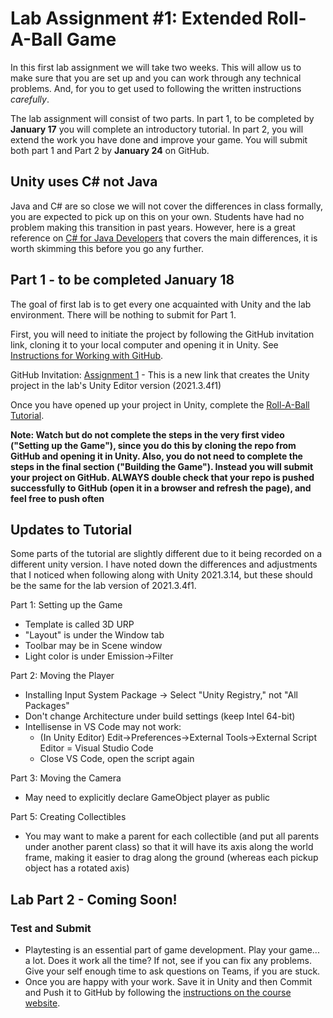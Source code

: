 # Lab Assignment #1: Extended Roll-A-Ball Game

In this first lab assignment we will take two weeks. This will allow us to make sure that you are set up and you can work through any technical problems. And, for you to get used to following the written instructions *carefully*.

The lab assignment will consist of two parts. In part 1, to be completed by **January 17** you will complete an introductory tutorial. In part 2, you will extend the work you have done and improve your game. You will submit both part 1 and Part 2 by **January 24** on GitHub.

## Unity uses C# not Java

Java and C# are so close we will not cover the differences in class formally, you are expected to pick up on this on your own. Students have had no problem making this transition in past years. However, here is a great reference on [C# for Java Developers](https://nerdparadise.com/programming/csharpforjavadevs) that covers the main differences, it is worth skimming this before you go any further.

## Part 1 - to be completed January 18
The goal of first lab is to get every one acquainted with Unity and the lab environment. There will be nothing to submit for Part 1.

First, you will need to initiate the project by following the GitHub invitation link, cloning it to your local computer and opening it in Unity. See [Instructions for Working with GitHub](https://ismithbwr.github.io/en_CA/#!pages/CS2053-working-with-git.md).

GitHub Invitation: [Assignment 1](https://classroom.github.com/a/5hHtFm4E) - This is a new link that creates the Unity project in the lab's Unity Editor version (2021.3.4f1)

Once you have opened up your project in Unity, complete the [Roll-A-Ball Tutorial](https://learn.unity.com/project/roll-a-ball). 

**Note: Watch but do not complete the steps in the very first video ("Setting up the Game"), since you do this by cloning the repo from GitHub and opening it in Unity. Also, you do not need to complete the steps in the final section ("Building the Game"). Instead you will submit your project on GitHub. ALWAYS double check that your repo is pushed successfully to GitHub (open it in a browser and refresh the page), and feel free to push often**

## Updates to Tutorial
Some parts of the tutorial are slightly different due to it being recorded on a different unity version. I have noted down the differences and adjustments that I noticed when following along with Unity 2021.3.14, but these should be the same for the lab version of 2021.3.4f1.

Part 1: Setting up the Game
- Template is called 3D URP
- "Layout" is under the Window tab
- Toolbar may be in Scene window
- Light color is under Emission->Filter

Part 2: Moving the Player
- Installing Input System Package -> Select "Unity Registry," not "All Packages"
- Don't change Architecture under build settings (keep Intel 64-bit)
- Intellisense in VS Code may not work:
    - (In Unity Editor) Edit->Preferences->External Tools->External Script Editor = Visual Studio Code
   - Close VS Code, open the script again

Part 3: Moving the Camera
- May need to explicitly declare GameObject player as public

Part 5: Creating Collectibles
- You may want to make a parent for each collectible (and put all parents under another parent class) so that it will have its axis along the world frame, making it easier to drag along the ground (whereas each pickup object has a rotated axis)


## Lab Part 2 - Coming Soon!

### Test and Submit
- Playtesting is an essential part of game development. Play your game... a lot. Does it work all the time? If not, see if you can fix any problems. Give your self enough time to ask questions on Teams, if you are stuck.
- Once you are happy with your work. Save it in Unity and then Commit and Push it to GitHub by following the [instructions on the course website](https://ismithbwr.github.io/en_CA/#!pages/CS2053-working-with-git.md).